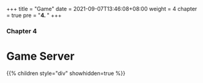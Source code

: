 +++
title = "Game"
date = 2021-09-07T13:46:08+08:00
weight = 4
chapter = true
pre = "<b>4. </b>"
+++

### Chapter 4

# Game Server

{{% children style="div" showhidden=true %}}